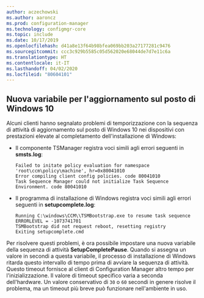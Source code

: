 ```yaml
---
author: aczechowski
ms.author: aaroncz
ms.prod: configuration-manager
ms.technology: configmgr-core
ms.topic: include
ms.date: 10/17/2019
ms.openlocfilehash: d41a8e13f64b98bfea069bb203a27177281c9476
ms.sourcegitcommit: ccc3c929b5585c05d562020e68044de7d7e11c6a
ms.translationtype: HT
ms.contentlocale: it-IT
ms.lasthandoff: 04/02/2020
ms.locfileid: "80604101"
---
```

## <a name="new-variable-for-windows-10-in-place-upgrade"></a><a name="bkmk_osdvar"></a> Nuova variabile per l'aggiornamento sul posto di Windows 10

<!--4680263-->

Alcuni clienti hanno segnalato problemi di temporizzazione con la sequenza di attività di aggiornamento sul posto di Windows 10 nei dispositivi con prestazioni elevate al completamento dell'installazione di Windows:

- Il componente TSManager registra voci simili agli errori seguenti in **smsts.log**:

    ``` log
    Failed to initate policy evaluation for namespace 'root\ccm\policy\machine', hr=0x80041010
    Error compiling client config policies. code 80041010
    Task Sequence Manager could not initialize Task Sequence Environment. code 80041010
    ```

- Il programma di installazione di Windows registra voci simili agli errori seguenti in **setupcomplete.log**:

    ``` log
    Running C:\windows\CCM\\TSMBootstrap.exe to resume task sequence
    ERRORLEVEL = -1073741701
    TSMBootstrap did not request reboot, resetting registry
    Exiting setupcomplete.cmd
    ```

Per risolvere questi problemi, è ora possibile impostare una nuova variabile della sequenza di attività **SetupCompletePause**. Quando si assegna un valore in secondi a questa variabile, il processo di installazione di Windows ritarda questo intervallo di tempo prima di avviare la sequenza di attività. Questo timeout fornisce al client di Configuration Manager altro tempo per l'inizializzazione. Il valore di timeout specifico varia a seconda dell'hardware. Un valore conservativo di `30` o `60` secondi in genere risolve il problema, ma un timeout più breve può funzionare nell'ambiente in uso.

